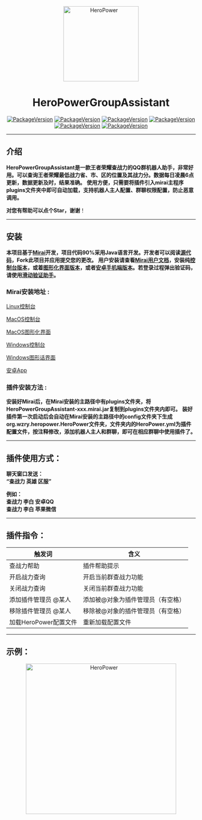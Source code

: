 <div align="center">
    <img src="https://www.hive-net.cn/Assets/HeroPower/logo_circle.png" width="200" alt="HeroPower"/>
    <h1>HeroPowerGroupAssistant</h1>




[![PackageVersion](https://img.shields.io/badge/code-Github-red)](https://github.com/Raptor-wxw/HeroPowerGroupAssistant)
[![PackageVersion](https://img.shields.io/badge/java-11-orange)](https://www.oracle.com/java/technologies/downloads/#java11)
[![PackageVersion](https://img.shields.io/badge/mirai-2.10.1-blue)](https://github.com/mamoe/mirai)
[![PackageVersion](https://img.shields.io/badge/suggestion-issue-blue)](https://github.com/Raptor-wxw/HeroPowerGroupAssistant/issues)
[![PackageVersion](https://img.shields.io/badge/download-release-blue)](https://github.com/Raptor-wxw/HeroPowerGroupAssistant/releases)
[![PackageVersion](https://img.shields.io/badge/Chat-MiraiForum-brightgreen)](https://mirai.mamoe.net/topic/1430/heropower%E7%8E%8B%E8%80%85%E8%8D%A3%E8%80%80%E6%9F%A5%E6%88%98%E5%8A%9B%E7%9A%84qq%E7%BE%A4%E6%8F%92%E4%BB%B6)
</div>

----

## 介绍

**HeroPowerGroupAssistant是一款王者荣耀查战力的QQ群机器人助手，非常好用。可以查询王者荣耀最低战力省、市、区的位置及其战力分。数据每日凌晨6点更新，数据更新及时，结果准确。**
**使用方便，只需要将插件引入mirai主程序plugins文件夹中即可自动加载，支持机器人主人配置、群聊权限配置，防止恶意调用。**

**对您有帮助可以点个Star，谢谢**！

****

## 安装

**本项目基于[Mirai](https://github.com/mamoe/mirai)开发，项目代码90%采用Java语言开发。开发者可以阅读[源代码](https://github.com/Raptor-wxw/HeroPowerGroupAssistant/tree/master/src/main/java/org/wzry/heropower)，Fork此项目并应用提交您的更改。**
**用户安装请查看[Mirai用户文档](https://github.com/mamoe/mirai/blob/dev/docs/UserManual.md)，安装纯[控制台版本](https://github.com/mamoe/mirai/blob/dev/docs/ConsoleTerminal.md)，或着[图形化界面版本](https://github.com/sonder-joker/mirai-compose/releases)，或者[安卓手机端版本](https://github.com/mzdluo123/MiraiAndroid)。若登录过程弹出验证码，请使用[滑动验证助手](https://github.com/mzdluo123/TxCaptchaHelper)。**

### Mirai安装地址 :

[Linux控制台](https://github.com/iTXTech/mcl-installer/releases/download/v1.0.7/mcl-installer-1.0.7-linux-amd64-musl)

[MacOS控制台](https://github.com/iTXTech/mcl-installer/releases/download/v1.0.7/mcl-installer-1.0.7-macos-amd64)

[MacOS图形化界面](https://github.com/sonder-joker/mirai-compose/releases/download/v1.1.5/mirai-compose-1.1.5.dmg)

[Windows控制台](https://github.com/iTXTech/mcl-installer/releases/download/v1.0.7/mcl-installer-1.0.7-windows-x86.exe)

[Windows图形话界面](https://github.com/sonder-joker/mirai-compose/releases/download/v1.1.5/mirai-compose-1.1.5.msi)

[安卓App](https://github.com/mzdluo123/MiraiAndroid/releases)

### 插件安装方法 :

**安装好Mirai后，在Mirai安装的主路径中有plugins文件夹，将HeroPowerGroupAssistant-xxx.mirai.jar复制到plugins文件夹内即可。**
**装好插件第一次启动后会自动在Mirai安装的主路径中的config文件夹下生成org.wzry.heropower.HeroPower文件夹，文件夹内的HeroPower.yml为插件配置文件，按注释修改，添加机器人主人和群聊，即可在相应群聊中使用插件了。**

****

## 插件使用方式：

**聊天窗口发送：**<br>
**“查战力 英雄 区服”**

**例如：**<br>
**查战力 李白 安卓QQ**<br>
**查战力 李白 苹果微信**

****

## 插件指令：

| 触发词                | 含义                              |
| --------------------- | --------------------------------- |
| 查战力帮助            | 插件帮助提示                      |
| 开启战力查询          | 开启当前群查战力功能              |
| 关闭战力查询          | 关闭当前群查战力功能              |
| 添加插件管理员 @某人  | 添加被@对象为插件管理员（有空格） |
| 移除插件管理员 @某人  | 移除被@对象的插件管理员（有空格） |
| 加载HeroPower配置文件 | 重新加载配置文件                  |


****

## 示例：

<div align="center">
    <img src="https://s2.loli.net/2022/07/29/9FuyAZwzTnQCWXE.jpg" width="400" alt="HeroPower" />
</div>
